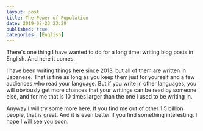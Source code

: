```yaml
---
layout: post
title: The Power of Population
date: 2019-08-23 23:29
published: true
categories: [English]
---
```


There's one thing I have wanted to do for a long time: writing blog posts in English. And here it comes.

I have been writing things here since 2013, but all of them are written in Japanese. That is fine as long as you keep them just for yourself and a few audiences who read your language. But if you write in other languages, you will obviously get more chances that your writings can be read by someone else, and for me that is 10 times larger than the one I used to be writing in.

Anyway I will try some more here. If you find me out of other 1.5 billion people, that is great. And it is even better if you find something interesting. I hope I will see you soon.
